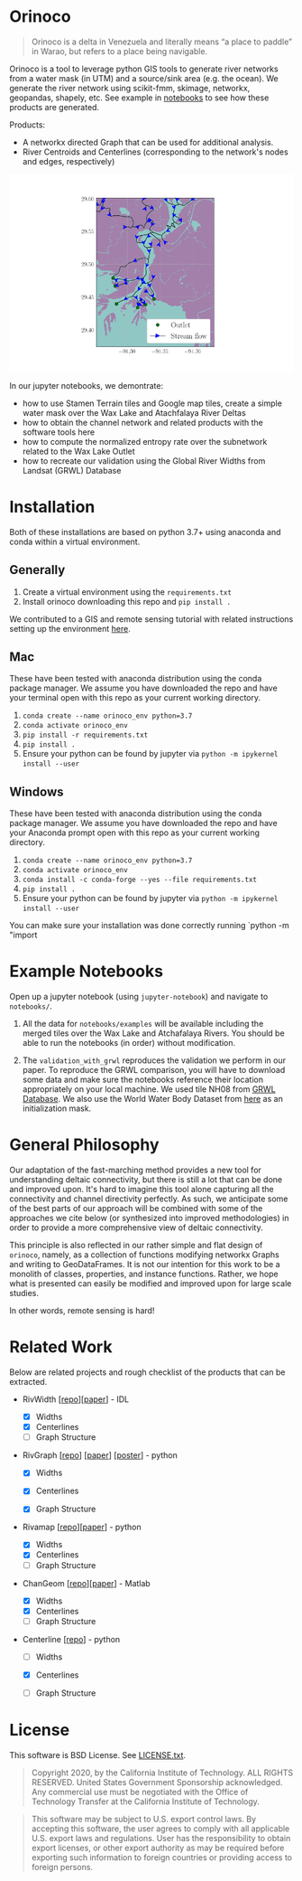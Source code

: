 # Orinoco

>Orinoco is a delta in Venezuela and literally means “a place to paddle” in Warao, but refers to a place being navigable.

Orinoco is a tool to leverage python GIS tools to generate river networks from a water mask (in UTM) and a source/sink area (e.g. the ocean). We generate the river network using scikit-fmm, skimage, networkx, geopandas, shapely, etc. See example in [notebooks](notebooks) to see how these products are generated.

Products:

+ A networkx directed Graph that can be used for additional analysis.
+ River Centroids and Centerlines (corresponding to the network's nodes and edges, respectively)

![example](example.png)

In our jupyter notebooks, we demontrate:

+ how to use Stamen Terrain tiles and Google map tiles, create a simple water mask over the Wax Lake and Atachfalaya River Deltas
+ how to obtain the channel network and related products with the software tools here
+ how to compute the normalized entropy rate over the subnetwork related to the Wax Lake Outlet
+ how to recreate our validation using the Global River Widths from Landsat (GRWL) Database
	


# Installation

Both of these installations are based on python 3.7+ using anaconda and conda within a virtual environment.

## Generally

1. Create a virtual environment using the `requirements.txt`
2. Install orinoco downloading this repo and `pip install .`


We contributed to a GIS and remote sensing tutorial with related instructions setting up the environment [here](https://github.com/cmarshak/sari-tutorial).


## Mac

These have been tested with anaconda distribution using the conda package manager. We assume you have downloaded the repo and have your terminal open with this repo as your current working directory.

1. `conda create --name orinoco_env python=3.7`
2. `conda activate orinoco_env`
3. `pip install -r requirements.txt`
4. `pip install .`
5. Ensure your python can be found by jupyter via `python -m ipykernel install --user`

## Windows

These have been tested with anaconda distribution using the conda package manager. We assume you have downloaded the repo and have your Anaconda prompt open with this repo as your current working directory.


1. `conda create --name orinoco_env python=3.7`
2. `conda activate orinoco_env`
3. `conda install -c conda-forge --yes --file requirements.txt`
4. `pip install .`
5. Ensure your python can be found by jupyter via `python -m ipykernel install --user`

You can make sure your installation was done correctly running `python -m "import

# Example Notebooks

Open up a jupyter notebook (using `jupyter-notebook`) and navigate to `notebooks/`. 

1. All the data for `notebooks/examples` will be available including the merged tiles over the Wax Lake and Atchafalaya Rivers. You should be able to run the notebooks (in order) without modification.

2. The `validation_with_grwl` reproduces the validation we perform in our paper. To reproduce the GRWL comparison, you will have to download some data and make sure the notebooks reference their location appropriately on your local machine. We used tile NH08 from [GRWL Database](https://zenodo.org/record/1297434#.XuK6hWpKgUE). We also use the World Water Body Dataset from [here](https://apps.gis.ucla.edu/geodata/dataset/world_water_bodies/resource/a6b40af0-84cb-40ce-b1c5-b024527a6943) as an initialization mask.

# General Philosophy

Our adaptation of the fast-marching method provides a new tool for understanding deltaic connectivity, but there is still a lot that can be done and improved upon. It's hard to imagine this tool alone capturing all the connectivity and channel directivity perfectly. As such, we anticipate some of the best parts of our approach will be combined with some of the approaches we cite below (or synthesized into improved methodologies) in order to provide a more comprehensive view of deltaic connectivity.

This principle is also reflected in our rather simple and flat design of `orinoco`, namely, as a collection of functions modifying networkx Graphs and writing to GeoDataFrames. It is not our intention for this work to be a monolith of classes, properties, and instance functions. Rather, we hope what is presented can easily be modified and improved upon for large scale studies.

In other words, remote sensing is hard!

# Related Work

Below are related projects and rough checklist of the products that can be extracted.

+ RivWidth [[repo](http://uncglobalhydrology.org/rivwidth/)][[paper](https://ieeexplore.ieee.org/document/4382932)] - IDL

	- [x] Widths
	- [x] Centerlines
	- [ ] Graph Structure

+ RivGraph [[repo](https://github.com/jonschwenk/RivGraph)] [[paper](https://esurf.copernicus.org/articles/8/87/2020/)] [[poster](https://www.researchgate.net/publication/329845073_Automatic_Extraction_of_Channel_Network_Topology_RivGraph)] - python
	
	- [x] Widths
	- [x] Centerlines
	- [x] Graph Structure


+ Rivamap [[repo](https://github.com/isikdogan/rivamap)][[paper](http://www.isikdogan.com/files/isikdogan2017_rivamap.pdf)] - python

	- [x] Widths
	- [x] Centerlines
	- [ ] Graph Structure

+ ChanGeom [[repo](https://www.burchfisher.com/data.html)][[paper](https://www.burchfisher.com/uploads/3/8/8/3/38838315/fisher_etal_geomorph_2013.pdf)] - Matlab

	- [x] Widths
	- [x] Centerlines
	- [ ] Graph Structure

+ Centerline [[repo](https://github.com/fitodic/centerline)] - python

	- [ ] Widths
	- [x] Centerlines
	- [ ] Graph Structure



# License

This software is BSD License.  See [LICENSE.txt](LICENSE.txt).

>Copyright 2020, by the California Institute of Technology. ALL RIGHTS RESERVED. United States Government Sponsorship acknowledged. Any commercial use must be negotiated with the Office of Technology Transfer at the California Institute of Technology.

>This software may be subject to U.S. export control laws. By accepting this software, the user agrees to comply with all applicable U.S. export laws and regulations. User has the responsibility to obtain export licenses, or other export authority as may be required before exporting such information to foreign countries or providing access to foreign persons.